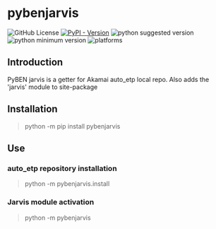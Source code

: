 # pybenjarvis

![GitHub License](https://img.shields.io/github/license/DarkFlameBEN/pybenjarvis)
[![PyPI - Version](https://img.shields.io/pypi/v/pybenjarvis)](https://pypi.org/project/pybenjarvis/)
![python suggested version](https://img.shields.io/badge/python-3.12.5-red.svg)
![python minimum version](https://img.shields.io/badge/python(min)-3.10+-red.svg)
![platforms](https://img.shields.io/badge/Platforms-Linux%20|%20Windows%20|%20Mac%20-purple.svg)

## Introduction
PyBEN jarvis is a getter for Akamai auto_etp local repo. Also adds the 'jarvis' module to site-package

## Installation
> python -m pip install pybenjarvis

## Use

### auto_etp repository installation
> python -m pybenjarvis.install

### Jarvis module activation
> python -m pybenjarvis
